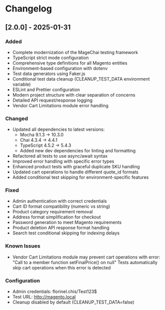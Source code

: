 # Changelog

## [2.0.0] - 2025-01-31

### Added
- Complete modernization of the MageChai testing framework
- TypeScript strict mode configuration
- Comprehensive type definitions for all Magento entities
- Environment-based configuration with dotenv
- Test data generators using Faker.js
- Conditional test data cleanup (CLEANUP_TEST_DATA environment variable)
- ESLint and Prettier configuration
- Modern project structure with clear separation of concerns
- Detailed API request/response logging
- Vendor Cart Limitations module error handling

### Changed
- Updated all dependencies to latest versions:
  - Mocha 9.1.3 → 10.3.0
  - Chai 4.3.4 → 4.4.1
  - TypeScript 4.5.2 → 5.4.3
  - Added new dev dependencies for linting and formatting
- Refactored all tests to use async/await syntax
- Improved error handling with specific error types
- Enhanced product tests with graceful duplicate SKU handling
- Updated cart operations to handle different quote_id formats
- Added conditional test skipping for environment-specific features

### Fixed
- Admin authentication with correct credentials
- Cart ID format compatibility (numeric vs string)
- Product category requirement removal
- Address format simplification for checkout
- Password generation to meet Magento requirements
- Product deletion API response format handling
- Search test conditional skipping for indexing delays

### Known Issues
- Vendor Cart Limitations module may prevent cart operations with error:
  "Call to a member function setFinalPrice() on null"
  Tests automatically skip cart operations when this error is detected

### Configuration
- Admin credentials: florinel.chis/Test123$
- Test URL: http://magento.local
- Cleanup disabled by default (CLEANUP_TEST_DATA=false)